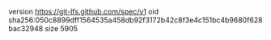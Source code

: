 version https://git-lfs.github.com/spec/v1
oid sha256:050c8899dff1564535a458db92f3172b42c8f3e4c151bc4b9680f628bac32948
size 5905
